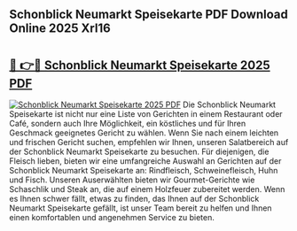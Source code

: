 ## Schonblick Neumarkt Speisekarte PDF Download Online 2025 Xrl16

# <h2><a href="http://gc69ebp.nevu.top/?p=Schonblick+Neumarkt+Speisekarte">🔗 👉🔴 Schonblick Neumarkt Speisekarte 2025 PDF</a></h2>

[![Schonblick Neumarkt Speisekarte 2025 PDF](https://i.imgur.com/dBaPXMq.png)](http://gc69ebp.nevu.top/?p=Schonblick+Neumarkt+Speisekarte)
Die Schonblick Neumarkt Speisekarte ist nicht nur eine Liste von Gerichten in einem Restaurant oder Café, sondern auch Ihre Möglichkeit, ein köstliches und für Ihren Geschmack geeignetes Gericht zu wählen. Wenn Sie nach einem leichten und frischen Gericht suchen, empfehlen wir Ihnen, unseren Salatbereich auf der Schonblick Neumarkt Speisekarte zu besuchen. Für diejenigen, die Fleisch lieben, bieten wir eine umfangreiche Auswahl an Gerichten auf der Schonblick Neumarkt Speisekarte an: Rindfleisch, Schweinefleisch, Huhn und Fisch. Unseren Auserwählten bieten wir Gourmet-Gerichte wie Schaschlik und Steak an, die auf einem Holzfeuer zubereitet werden. Wenn es Ihnen schwer fällt, etwas zu finden, das Ihnen auf der Schonblick Neumarkt Speisekarte gefällt, ist unser Team bereit zu helfen und Ihnen einen komfortablen und angenehmen Service zu bieten.
